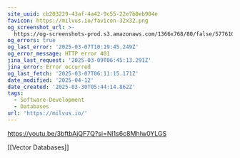 ```yaml
---
site_uuid: cb203229-43af-4a42-9c55-22e7b0eb904e
favicon: https://milvus.io/favicon-32x32.png
og_screenshot_url: >-
  https://og-screenshots-prod.s3.amazonaws.com/1366x768/80/false/577610f1494f292800a58bbb5f3ef67c8438a7b0f0e21421d2079103378c9956.jpeg
og_errors: true
og_last_error: '2025-03-07T10:19:45.249Z'
og_error_message: HTTP error 401
jina_last_request: '2025-03-09T06:45:13.291Z'
jina_error: Error occurred
og_last_fetch: '2025-03-07T06:11:15.171Z'
date_modified: '2025-04-12'
date_created: '2025-03-30T05:44:14.862Z'
tags:
  - Software-Development
  - Databases
url: 'https://milvus.io/'
---
```










































https://youtu.be/3bftbAjQF7Q?si=Nl1s6c8MhIw0YLGS

[[Vector Databases]]

